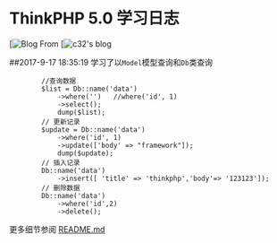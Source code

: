 ThinkPHP 5.0 学习日志
===============

[![Blog From](http://www.19aq.com/)
[![c32's blog](http://www.19aq.com/)

##2017-9-17 18:35:19
学习了以`Model`模型查询和`Db`类查询
~~~
		//查询数据
		$list = Db::name('data')
			->where('')   //where('id', 1)
			->select();
			dump($list);
		// 更新记录
		$update = Db::name('data')
			->where('id', 1)
			->update(['body' => "framework"]);
			dump($update);
		// 插入记录
		Db::name('data')
			->insert([ 'title' => 'thinkphp','body'=> '123123']);
		// 删除数据
		Db::name('data')
			->where('id',2) 
			->delete();

~~~

更多细节参阅 [README.md](README.md)
